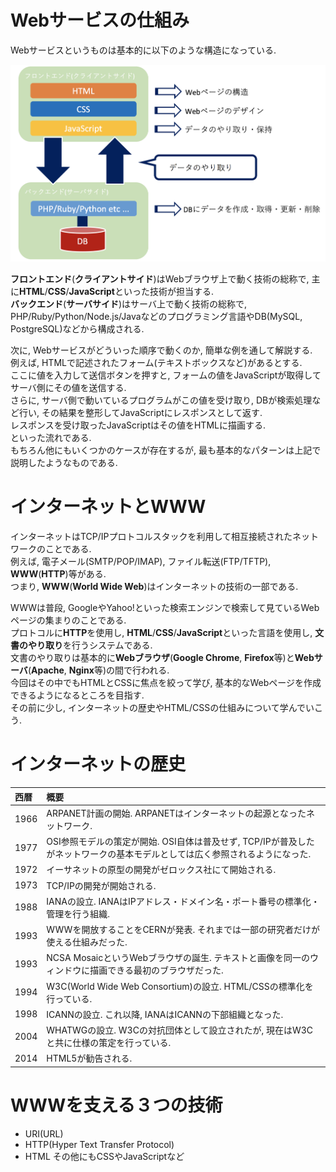 # Webサービスの仕組み
Webサービスというものは基本的に以下のような構造になっている.

<img src="../img/01_what_is_web_service/001.png" width="600">

**フロントエンド**(**クライアントサイド**)はWebブラウザ上で動く技術の総称で, 主に**HTML**/**CSS**/**JavaScript**といった技術が担当する.  
**バックエンド**(**サーバサイド**)はサーバ上で動く技術の総称で, PHP/Ruby/Python/Node.js/Javaなどのプログラミング言語やDB(MySQL, PostgreSQL)などから構成される.

次に, Webサービスがどういった順序で動くのか, 簡単な例を通して解説する.  
例えば, HTMLで記述されたフォーム(テキストボックスなど)があるとする.  
ここに値を入力して送信ボタンを押すと, フォームの値をJavaScriptが取得してサーバ側にその値を送信する.  
さらに, サーバ側で動いているプログラムがこの値を受け取り, DBが検索処理など行い, その結果を整形してJavaScriptにレスポンスとして返す.  
レスポンスを受け取ったJavaScriptはその値をHTMLに描画する.  
といった流れである.  
もちろん他にもいくつかのケースが存在するが, 最も基本的なパターンは上記で説明したようなものである.

# インターネットとWWW
インターネットはTCP/IPプロトコルスタックを利用して相互接続されたネットワークのことである.  
例えば, 電子メール(SMTP/POP/IMAP), ファイル転送(FTP/TFTP), **WWW**(**HTTP**)等がある.  
つまり, **WWW**(**World Wide Web**)はインターネットの技術の一部である.

WWWは普段, GoogleやYahoo!といった検索エンジンで検索して見ているWebページの集まりのことである.  
プロトコルに**HTTP**を使用し, **HTML**/**CSS**/**JavaScript**といった言語を使用し, **文書のやり取り**を行うシステムである.  
文書のやり取りは基本的に**Webブラウザ**(**Google Chrome**, **Firefox**等)と**Webサーバ**(**Apache**, **Nginx**等)の間で行われる.  
今回はその中でもHTMLとCSSに焦点を絞って学び, 基本的なWebページを作成できるようになるところを目指す.  
その前に少し, インターネットの歴史やHTML/CSSの仕組みについて学んでいこう.

# インターネットの歴史

|西暦|概要|
|:--|:--|
|1966|ARPANET計画の開始. ARPANETはインターネットの起源となったネットワーク.|
|1977|OSI参照モデルの策定が開始. OSI自体は普及せず, TCP/IPが普及したがネットワークの基本モデルとしては広く参照されるようになった.|
|1972|イーサネットの原型の開発がゼロックス社にて開始される.|
|1973|TCP/IPの開発が開始される.|
|1988|IANAの設立. IANAはIPアドレス・ドメイン名・ポート番号の標準化・管理を行う組織.|
|1993|WWWを開放することをCERNが発表. それまでは一部の研究者だけが使える仕組みだった.|
|1993|NCSA MosaicというWebブラウザの誕生. テキストと画像を同一のウィンドウに描画できる最初のブラウザだった.|
|1994|W3C(World Wide Web Consortium)の設立. HTML/CSSの標準化を行っている.|
|1998|ICANNの設立. これ以降, IANAはICANNの下部組織となった.|
|2004|WHATWGの設立. W3Cの対抗団体として設立されたが, 現在はW3Cと共に仕様の策定を行っている.|
|2014|HTML5が勧告される.|

# WWWを支える３つの技術

- URI(URL)
- HTTP(Hyper Text Transfer Protocol)
- HTML
その他にもCSSやJavaScriptなど
